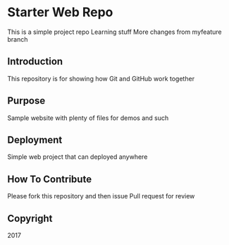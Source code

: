 # Starter Web Repo

This is a simple project repo
Learning stuff
More changes from myfeature branch

## Introduction

This repository is for showing how Git and GitHub work together

## Purpose

Sample website with plenty of files for demos and such

## Deployment

Simple web project that can deployed anywhere

## How To Contribute

Please fork this repository and then issue Pull request for review

## Copyright

2017